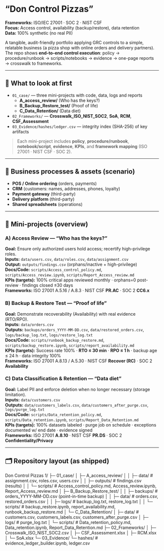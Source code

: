 # “Don Control Pizzas”
**Frameworks:** ISO/IEC 27001 · SOC 2 · NIST CSF  
**Focus:** Access control, availability (backup/restore), data retention  
**Data:** 100% synthetic (no real PII)

A tangible, audit-friendly portfolio applying GRC controls to a simple, relatable business (a pizza shop with online orders and delivery partners). The repo shows **end-to-end control execution**: policy → procedure/runbook → scripts/notebooks → evidence → one-page reports → crosswalk to frameworks.

---

## 🔎 What to look at first
- `01_case/` — three mini-projects with code, data, logs and reports  
  - **A_access_review/** (Who has the keys?)  
  - **B_Backup_Restore_test/** (Proof of life)  
  - **C_Data_Retention/** (Data diet)  
- `02_Frameworks/` — **Crosswalk_ISO_NIST_SOC2**, **SoA**, **RCM**, **CSF_Assessment**  
- `03_Evidence/hashes/ledger.csv` — integrity index (SHA-256) of key artifacts

> Each mini-project includes **policy**, **procedure/runbook**, **notebook/script**, **evidence**, **KPIs**, and **framework mapping** (ISO 27001 · NIST CSF · SOC 2).

---

## 🧭 Business processes & assets (scenario)
- **POS / Online ordering** (orders, payments)  
- **CRM** (customers: names, addresses, phones, loyalty)  
- **Payment gateway** (third-party)  
- **Delivery platform** (third-party)  
- **Shared spreadsheets** (operations)

---

## 🧩 Mini-projects (overview)

### A) Access Review — “Who has the keys?”
**Goal:** Ensure only authorized users hold access; recertify high-privilege roles.  
**Inputs:** `data/users.csv`, `data/roles.csv`, `data/assignment.csv`  
**Output:** `outputs/findings.csv` (orphans/inactive + high-privilege)  
**Docs/Code:** `scripts/Access_control_policy.md`, `scripts/Access_review.ipynb`, `scripts/Report_Access_review.md`  
**KPIs (targets):** 100% critical apps reviewed monthly · orphans=0 post-review · findings closed ≤30 days  
**Frameworks:** ISO 27001 A.5.16 / A.8.3 · NIST CSF **PR.AC** · SOC 2 **CC6.x**

### B) Backup & Restore Test — “Proof of life”
**Goal:** Demonstrate recoverability (Availability) with real evidence (RTO/RPO).  
**Inputs:** `data/orders.csv`  
**Outputs:** `backups/orders_YYYY-MM-DD.csv`, `data/restored_orders.csv`, `logs/backup_log.txt`, `logs/restore_log.txt`  
**Docs/Code:** `scripts/runbook_backup_restore.md`, `scripts/backup_restore.ipynb`, `scripts/report_availability.md`  
**KPIs (targets):** Success rate 100% · **RTO ≤ 30 min** · **RPO ≤ 1 h** · backup age ≤ 24 h · data integrity 100%  
**Frameworks:** ISO 27001 A.8.13 / A.5.30 · NIST CSF **Recover (RC)** · SOC 2 **Availability**

### C) Data Classification & Retention — “Data diet”
**Goal:** Label PII and enforce deletion when no longer necessary (storage limitation).  
**Inputs:** `data/customers.csv`  
**Outputs:** `data/customers_labels.csv`, `data/customers_after_purge.csv`, `logs/purge_log.txt`  
**Docs/Code:** `scripts/Data_retention_policy.md`, `scripts/Data_retention.ipynb`, `scripts/Report_Data_Retention.md`  
**KPIs (targets):** 100% datasets labeled · purge job on schedule · exceptions documented w/ end date · evidence signed  
**Frameworks:** ISO 27001 **A.8.10** · NIST CSF **PR.DS** · SOC 2 **Confidentiality/Privacy**

---

## 🗂️ Repository layout (as shipped)
Don Control Pizzas 1/
├─ 01_case/
│ ├─ A_access_review/
│ │ ├─ data/ # assignment.csv, roles.csv, users.csv
│ │ ├─ outputs/ # findings.csv (results)
│ │ └─ scripts/ # Access_control_policy.md, Access_review.ipynb, Report_Access_review.md
│ ├─ B_Backup_Restore_test/
│ │ ├─ backups/ # orders_YYYY-MM-DD.csv (point-in-time backup)
│ │ ├─ data/ # orders.csv, restored_orders.csv
│ │ ├─ logs/ # backup_log.txt, restore_log.txt
│ │ └─ scripts/ # backup_restore.ipynb, report_availability.md, runbook_backup_restore.md
│ └─ C_Data_Retention/
│ ├─ data/ # customers.csv, customers_labels.csv, customers_after_purge.csv
│ ├─ logs/ # purge_log.txt
│ └─ scripts/ # Data_retention_policy.md, Data_retention.ipynb, Report_Data_Retention.md
├─ 02_Frameworks/
│ ├─ Crosswalk_ISO_NIST_SOC2.csv
│ ├─ CSF_Assessment.xlsx
│ ├─ RCM.xlsx
│ └─ SoA.xlsx
└─ 03_Evidence/
└─ hashes/ # evidence_ledger_builder.ipynb, ledger.csv